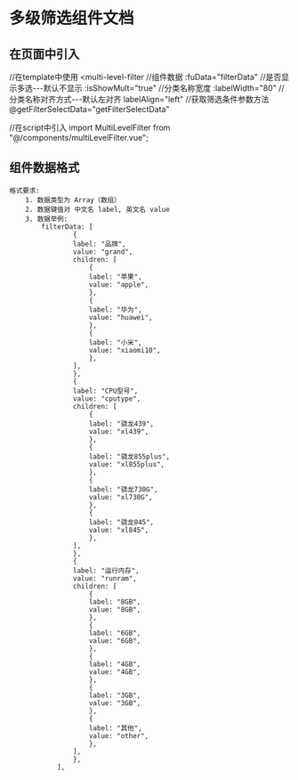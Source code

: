 # 多级筛选组件文档

## 在页面中引入
//在template中使用
<multi-level-filter
      //组件数据
      :fuData="filterData"
      //是否显示多选---默认不显示
      :isShowMult="true"
      //分类名称宽度
      :labelWidth="80"
      //分类名称对齐方式---默认左对齐
      labelAlign="left"
      //获取筛选条件参数方法
      @getFilterSelectData="getFilterSelectData"
></multi-level-filter>

//在script中引入
import MultiLevelFilter from "@/components/multiLevelFilter.vue";

## 组件数据格式
    格式要求:
        1. 数据类型为 Array（数组）
        2. 数据键值对 中文名 label, 英文名 value
        3. 数据举例:
            filterData: [
                    {
                    label: "品牌",
                    value: "grand",
                    children: [
                        {
                        label: "苹果",
                        value: "apple",
                        },
                        {
                        label: "华为",
                        value: "huawei",
                        },
                        {
                        label: "小米",
                        value: "xiaomi10",
                        },
                    ],
                    },
                    {
                    label: "CPU型号",
                    value: "cputype",
                    children: [
                        {
                        label: "骁龙439",
                        value: "xl439",
                        },
                        {
                        label: "骁龙855plus",
                        value: "xl855plus",
                        },
                        {
                        label: "骁龙730G",
                        value: "xl730G",
                        },
                        {
                        label: "骁龙845",
                        value: "xl845",
                        },
                    ],
                    },
                    {
                    label: "运行内存",
                    value: "runram",
                    children: [
                        {
                        label: "8GB",
                        value: "8GB",
                        },
                        {
                        label: "6GB",
                        value: "6GB",
                        },
                        {
                        label: "4GB",
                        value: "4GB",
                        },
                        {
                        label: "3GB",
                        value: "3GB",
                        },
                        {
                        label: "其他",
                        value: "other",
                        },
                    ],
                    },
                ],